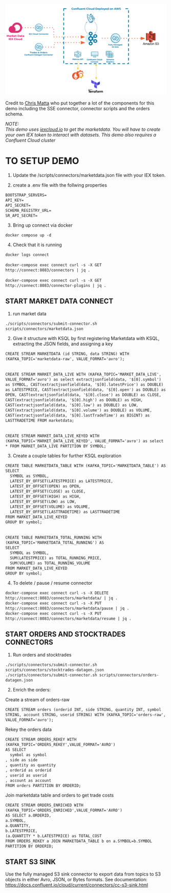 ![alt text](https://github.com/pbakanas/marketdata-cloud-demo/blob/master/demo_topology.png)

Credit to [Chris Matta](https://github.com/cjmatta) who put together a lot of the components for this demo including the SSE connector, connector scripts and the orders schema.  

_NOTE:  
This demo uses [iexcloud.io](https://iexcloud.io/) to get the marketdata.  You will have to create your own IEX token to interact with datasets.
This demo also requires a Confluent Cloud cluster_

# TO SETUP DEMO

1. Update the /scripts/connectors/marketdata.json file with your IEX token.

2. create a .env file with the follwing properties
```
BOOTSTRAP_SERVERS=
API_KEY=
API_SECRET=
SCHEMA_REGISTRY_URL=
SR_API_SECRET=
```

3. Bring up connect via docker
```
docker compose up -d
```

4. Check that it is running
```
docker logs connect 

docker-compose exec connect curl -s -X GET http://connect:8083/connectors | jq .

docker-compose exec connect curl -s -X GET http://connect:8083/connector-plugins | jq .
```

## START MARKET DATA CONNECT

1. run market data
```
./scripts/connectors/submit-connector.sh scripts/connectors/marketdata.json
```

2. Give it structure with KSQL by first registering Marketdata with KSQL, extracting the JSON fields, and assigning a key
```
CREATE STREAM MARKETDATA (id STRING, data STRING) WITH (KAFKA_TOPIC='marketdata-raw', VALUE_FORMAT='avro');      


CREATE STREAM MARKET_DATA_LIVE WITH (KAFKA_TOPIC='MARKET_DATA_LIVE', VALUE_FORMAT='avro') as select extractjsonfield(data, '$[0].symbol') as SYMBOL, CAST(extractjsonfield(data, '$[0].latestPrice') as DOUBLE) as LATESTPRICE, CAST(extractjsonfield(data, '$[0].open') as DOUBLE) as OPEN, CAST(extractjsonfield(data, '$[0].close') as DOUBLE) as CLOSE, CAST(extractjsonfield(data, '$[0].high') as DOUBLE) as HIGH, CAST(extractjsonfield(data, '$[0].low') as DOUBLE) as LOW, CAST(extractjsonfield(data, '$[0].volume') as DOUBLE) as VOLUME, CAST(extractjsonfield(data, '$[0].lastTradeTime') as BIGINT) as LASTTRADETIME FROM marketdata;


CREATE STREAM MARKET_DATA_LIVE_KEYED WITH (KAFKA_TOPIC='MARKET_DATA_LIVE_KEYED', VALUE_FORMAT='avro') as select * FROM MARKET_DATA_LIVE PARTITION BY SYMBOL;
```

3. Create a couple tables for further KSQL exploration
```
CREATE TABLE MARKETDATA_TABLE WITH (KAFKA_TOPIC='MARKETDATA_TABLE') AS 
SELECT
  SYMBOL as SYMBOL,
  LATEST_BY_OFFSET(LATESTPRICE) as LATESTPRICE,
  LATEST_BY_OFFSET(OPEN) as OPEN,
  LATEST_BY_OFFSET(CLOSE) as CLOSE,
  LATEST_BY_OFFSET(HIGH) as HIGH,
  LATEST_BY_OFFSET(LOW) as LOW,
  LATEST_BY_OFFSET(VOLUME) as VOLUME,
  LATEST_BY_OFFSET(LASTTRADETIME) as LASTTRADETIME
FROM MARKET_DATA_LIVE_KEYED
GROUP BY symbol;


CREATE TABLE MARKETDATA_TOTAL_RUNNING WITH (KAFKA_TOPIC='MARKETDATA_TOTAL_RUNNING') AS 
SELECT
  SYMBOL as SYMBOL,
  SUM(LATESTPRICE) as TOTAL_RUNNING_PRICE,
  SUM(VOLUME) as TOTAL_RUNNING_VOLUME
FROM MARKET_DATA_LIVE_KEYED
GROUP BY symbol;

```

4. To delete / pause / resume connector
```
docker-compose exec connect curl -s -X DELETE http://connect:8083/connectors/marketdata/ | jq .
docker-compose exec connect curl -s -X PUT http://connect:8083/connectors/marketdata/pause | jq .
docker-compose exec connect curl -s -X PUT http://connect:8083/connectors/marketdata/resume | jq .
```


## START ORDERS AND STOCKTRADES CONNECTORS

1. Run orders and stocktrades
```
./scripts/connectors/submit-connector.sh scripts/connectors/stocktrades-datagen.json
./scripts/connectors/submit-connector.sh scripts/connectors/orders-datagen.json
```

2. Enrich the orders:

Create a stream of orders-raw
```
CREATE STREAM orders (orderid INT, side STRING, quantity INT, symbol STRING, account STRING, userid STRING) WITH (KAFKA_TOPIC='orders-raw', VALUE_FORMAT='avro');
```
Rekey the orders data
```
CREATE STREAM ORDERS_REKEY WITH (KAFKA_TOPIC='ORDERS_REKEY',VALUE_FORMAT='AVRO')
AS SELECT
  symbol as symbol
, side as side
, quantity as quantity
, orderid as orderid
, userid as userid
, account as account
FROM orders PARTITION BY ORDERID;
```
Join marketdata table and orders to get trade costs
```
CREATE STREAM ORDERS_ENRICHED WITH (KAFKA_TOPIC='ORDERS_ENRICHED',VALUE_FORMAT='AVRO')
AS SELECT a.ORDERID,
a.SYMBOL,
a.QUANTITY,
b.LATESTPRICE,
(a.QUANTITY * b.LATESTPRICE) as TOTAL_COST
FROM ORDERS_REKEY a JOIN MARKETDATA_TABLE b on a.SYMBOL=b.SYMBOL PARTITION BY ORDERID; 
```

## START S3 SINK

Use the fully managed S3 sink connector to export data from topics to S3 objects in either Avro, JSON, or Bytes formats.
See documentation: https://docs.confluent.io/cloud/current/connectors/cc-s3-sink.html

